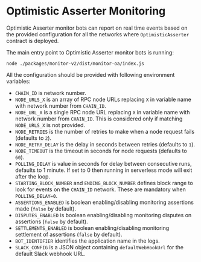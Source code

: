 # Optimistic Asserter Monitoring

Optimistic Asserter monitor bots can report on real time events based on the provided configuration for all the networks
where `OptimisticAsserter` contract is deployed.

The main entry point to Optimistic Asserter monitor bots is running:

```
node ./packages/monitor-v2/dist/monitor-oa/index.js
```

All the configuration should be provided with following environment variables:

- `CHAIN_ID` is network number.
- `NODE_URLS_X` is an array of RPC node URLs replacing `X` in variable name with network number from `CHAIN_ID`.
- `NODE_URL_X` is a single RPC node URL replacing `X` in variable name with network number from `CHAIN_ID`. This is
  considered only if matching `NODE_URLS_X` is not provided.
- `NODE_RETRIES` is the number of retries to make when a node request fails (defaults to `2`).
- `NODE_RETRY_DELAY` is the delay in seconds between retries (defaults to `1`).
- `NODE_TIMEOUT` is the timeout in seconds for node requests (defaults to `60`).
- `POLLING_DELAY` is value in seconds for delay between consecutive runs, defaults to 1 minute. If set to 0 then running
  in serverless mode will exit after the loop.
- `STARTING_BLOCK_NUMBER` and `ENDING_BLOCK_NUMBER` defines block range to look for events on the `CHAIN_ID` network.
  These are mandatory when `POLLING_DELAY=0`.
- `ASSERTIONS_ENABLED` is boolean enabling/disabling monitoring assertions made (`false` by default).
- `DISPUTES_ENABLED` is boolean enabling/disabling monitoring disputes on assertions (`false` by default).
- `SETTLEMENTS_ENABLED` is boolean enabling/disabling monitoring settlement of assertions (`false` by default).
- `BOT_IDENTIFIER` identifies the application name in the logs.
- `SLACK_CONFIG` is a JSON object containing `defaultWebHookUrl` for the default Slack webhook URL.
